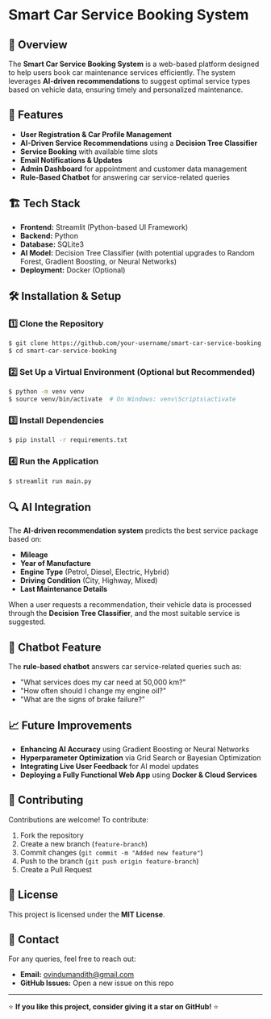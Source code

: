 # Smart Car Service Booking System

## 🚗 Overview
The **Smart Car Service Booking System** is a web-based platform designed to help users book car maintenance services efficiently. The system leverages **AI-driven recommendations** to suggest optimal service types based on vehicle data, ensuring timely and personalized maintenance.

## 📌 Features
- **User Registration & Car Profile Management**
- **AI-Driven Service Recommendations** using a **Decision Tree Classifier**
- **Service Booking** with available time slots
- **Email Notifications & Updates**
- **Admin Dashboard** for appointment and customer data management
- **Rule-Based Chatbot** for answering car service-related queries

## 🏗 Tech Stack
- **Frontend:** Streamlit (Python-based UI Framework)
- **Backend:** Python
- **Database:** SQLite3
- **AI Model:** Decision Tree Classifier (with potential upgrades to Random Forest, Gradient Boosting, or Neural Networks)
- **Deployment:** Docker (Optional)

## 🛠 Installation & Setup
### 1️⃣ Clone the Repository
```sh
$ git clone https://github.com/your-username/smart-car-service-booking.git
$ cd smart-car-service-booking
```
### 2️⃣ Set Up a Virtual Environment (Optional but Recommended)
```sh
$ python -m venv venv
$ source venv/bin/activate  # On Windows: venv\Scripts\activate
```
### 3️⃣ Install Dependencies
```sh
$ pip install -r requirements.txt
```
### 4️⃣ Run the Application
```sh
$ streamlit run main.py
```

## 🔍 AI Integration
The **AI-driven recommendation system** predicts the best service package based on:
- **Mileage**
- **Year of Manufacture**
- **Engine Type** (Petrol, Diesel, Electric, Hybrid)
- **Driving Condition** (City, Highway, Mixed)
- **Last Maintenance Details**

When a user requests a recommendation, their vehicle data is processed through the **Decision Tree Classifier**, and the most suitable service is suggested.

## 💬 Chatbot Feature
The **rule-based chatbot** answers car service-related queries such as:
- "What services does my car need at 50,000 km?"
- "How often should I change my engine oil?"
- "What are the signs of brake failure?"

## 📈 Future Improvements
- **Enhancing AI Accuracy** using Gradient Boosting or Neural Networks
- **Hyperparameter Optimization** via Grid Search or Bayesian Optimization
- **Integrating Live User Feedback** for AI model updates
- **Deploying a Fully Functional Web App** using **Docker & Cloud Services**

## 🤝 Contributing
Contributions are welcome! To contribute:
1. Fork the repository
2. Create a new branch (`feature-branch`)
3. Commit changes (`git commit -m "Added new feature"`)
4. Push to the branch (`git push origin feature-branch`)
5. Create a Pull Request

## 📝 License
This project is licensed under the **MIT License**.

## 📧 Contact
For any queries, feel free to reach out:
- **Email:** ovindumandith@gmail.com
- **GitHub Issues:** Open a new issue on this repo

---
⭐ **If you like this project, consider giving it a star on GitHub!** ⭐

